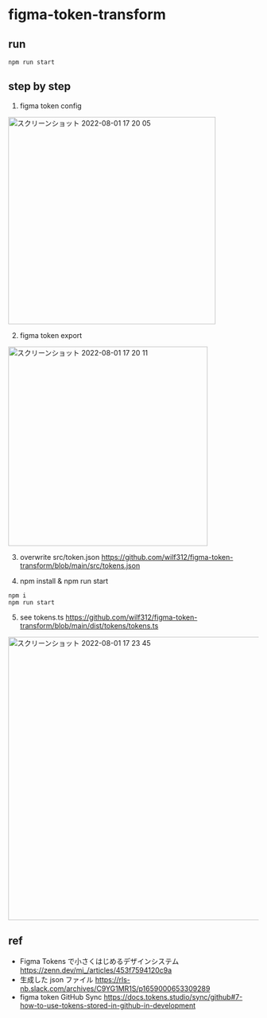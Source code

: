 # figma-token-transform


## run


```
npm run start
```

## step by step

1. figma token config

<img width="417" alt="スクリーンショット 2022-08-01 17 20 05" src="https://user-images.githubusercontent.com/2202197/182105603-5212ca93-feaf-4072-b76f-688b9df0d45a.png">

2. figma token export
<img width="401" alt="スクリーンショット 2022-08-01 17 20 11" src="https://user-images.githubusercontent.com/2202197/182105642-7fb4ad44-bbc3-45d6-b5cc-9d7e1b1325a1.png">

3. overwrite src/token.json
https://github.com/wilf312/figma-token-transform/blob/main/src/tokens.json

4. npm install & npm run start
```
npm i
npm run start
```

5. see tokens.ts
https://github.com/wilf312/figma-token-transform/blob/main/dist/tokens/tokens.ts


<img width="570" alt="スクリーンショット 2022-08-01 17 23 45" src="https://user-images.githubusercontent.com/2202197/182106041-968646d2-0855-4a7e-b6e2-f7dff509c0a9.png">




## ref

- Figma Tokens で小さくはじめるデザインシステム https://zenn.dev/mi_/articles/453f7594120c9a
- 生成した json ファイル https://rls-nb.slack.com/archives/C9YG1MR1S/p1659000653309289
- figma token GitHub Sync https://docs.tokens.studio/sync/github#7-how-to-use-tokens-stored-in-github-in-development

